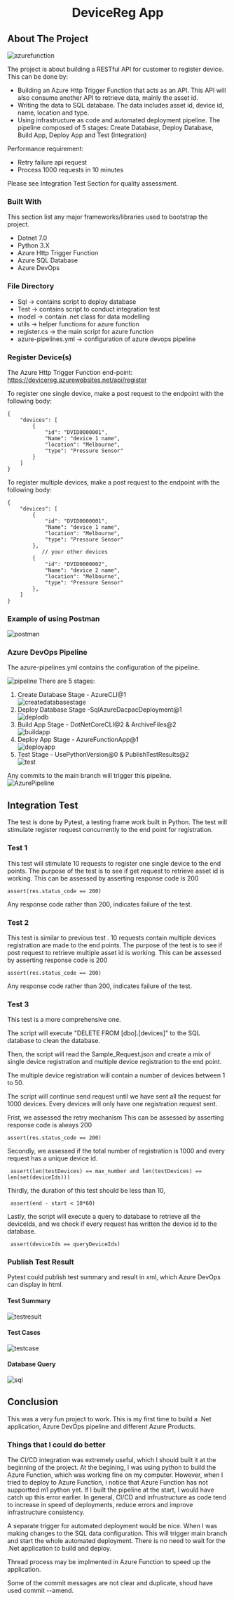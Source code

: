 
<!-- PROJECT LOGO -->
<br />
<div align="center">
  </a>
  <h1 align="center">DeviceReg App</h3>
</div>

<!-- ABOUT THE PROJECT -->
## About The Project

![azurefunction](https://grapecitycontentcdn.azureedge.net/blogs/grapecity/20181112-an-introduction-to-azure-functions-/2.png)

The project is about building a RESTful API for customer to register device. This can be done by:
* Building an Azure Http Trigger Function that acts as an API. This API will also consume another API to retrieve data, mainly  the asset id.
* Writing the data to SQL database. The data includes asset id, device id, name, location and type.
* Using infrastructure as code and automated deployment pipeline. The pipeline composed of 5 stages: Create Database, Deploy Database, Build App, Deploy App and Test (Integration)

Performance requirement:
* Retry failure api request
* Process 1000 requests in 10 minutes  

Please see Integration Test Section for quality assessment.

### Built With

This section list any major frameworks/libraries used to bootstrap the project. 
* Dotnet 7.0
* Python 3.X
* Azure Http Trigger Function
* Azure SQL Database
* Azure DevOps

### File Directory
* Sql -> contains script to deploy database
* Test -> contains script to conduct integration test
* model -> contain .net class for data modelling
* utils -> helper functions for azure function
* register.cs -> the main script for azure function
* azure-pipelines.yml -> configuration of azure devops pipeline

### Register Device(s)

The Azure Http Trigger Function end-point:  
https://devicereg.azurewebsites.net/api/register 

To register one single device, make a post request to the endpoint with the following body:

    {
	    "devices": [
		    {
			    "id": "DVID0000001",
			    "Name": "device 1 name",
			    "location": "Melbourne",
			    "type": "Pressure Sensor"
		    }
	    ]
    }

To register multiple devices, make a post request to the endpoint with the following body:

    {
	    "devices": [
		    {
			    "id": "DVID0000001",
			    "Name": "device 1 name",
			    "location": "Melbourne",
			    "type": "Pressure Sensor"
		    },
			   // your other devices
		    {
			    "id": "DVID0000002",
			    "Name": "device 2 name",
			    "location": "Melbourne",
			    "type": "Pressure Sensor"
		    },
	    ]
    }

### Example of using Postman
![postman](https://github.com/tingkelvin/DeviceRegistration/assets/49113121/50c1fb76-570d-49e2-8b43-55fe86c6c063)

### Azure DevOps Pipeline
The azure-pipelines.yml contains the configuration of the pipeline.

![pipeline](https://github.com/tingkelvin/DeviceReg/assets/49113121/dfc1b9de-2f46-45c3-bbd8-64bae38ec252)
There are 5 stages:

 1. Create Database Stage - AzureCLI@1  
    ![createdatabasestage](https://github.com/tingkelvin/DeviceReg/assets/49113121/6b63aac8-8e80-4b8c-ad30-a7bf0bd366c8)
 1. Deploy Database Stage -SqlAzureDacpacDeployment@1  
    ![deplodb](https://github.com/tingkelvin/DeviceReg/assets/49113121/95b894d7-458a-4281-a127-c3879737299d)
 1. Build App Stage - DotNetCoreCLI@2 & ArchiveFiles@2  
    ![buildapp](https://github.com/tingkelvin/DeviceReg/assets/49113121/a2dec7c7-8642-4980-a47c-6b9cd2e4478f)
 1. Deploy App Stage - AzureFunctionApp@1  
    ![deployapp](https://github.com/tingkelvin/DeviceReg/assets/49113121/1de589cd-7ed1-4eb5-8ac2-39da0de3b6d6)
 1. Test Stage -  UsePythonVersion@0 & PublishTestResults@2  
    ![test](https://github.com/tingkelvin/DeviceReg/assets/49113121/5646ba1f-548f-4ae0-8a23-1043bab4b687)

Any commits to the main branch will trigger this pipeline.  
![AzurePipeline](https://github.com/tingkelvin/DeviceReg/assets/49113121/4e7ebc69-a6f2-42fc-82a9-8309ed004a02)

## Integration Test 

The test is done by Pytest, a testing frame work built in Python. The test will stimulate register request concurrently to the end point for registration.

### Test 1
This test will stimulate 10 requests to register one single device to the end points.
The purpose of the test is to see if get request to retrieve asset id is working.
This can be assessed by asserting response code is 200

    assert(res.status_code == 200)

Any response code rather than 200, indicates failure of the test.

### Test 2

This test is similar to previous test . 10 requests contain multiple devices registration are made to the end points.
The purpose of the test is to see if post request to retrieve multiple asset id is working.
This can be assessed by asserting response code is 200

    assert(res.status_code == 200)

Any response code rather than 200, indicates failure of the test.

### Test 3

This test is a more comprehensive one. 

The script will execute "DELETE FROM [dbo].[devices]" to the SQL database to clean the database.

Then, the script will read the Sample_Request.json and create a mix of single device registration and multiple device registration to the end point. 

The multiple device registration will contain a number of devices between 1 to 50.

The script will continue send request until we have sent all the request for 1000 devices. Every devices will only have one registration request sent.

Frist, we assessed the retry mechanism
This can be assessed by asserting response code is always 200

    assert(res.status_code == 200)

Secondly, we assessed if the total number of registration is 1000 and every request has a unique device id.

     assert(len(testDevices) == max_number and len(testDevices) == len(set(deviceIds)))

Thirdly, the duration of this test should be less than 10,

     assert(end - start < 10*60)

Lastly, the script will execute a query to database to retrieve all the deviceIds, and we check if every request has written the device id to the database.

     assert(deviceIds == queryDeviceIds)
     
 ### Publish Test Result
 Pytest could publish test summary and result in xml, which Azure DevOps can display in html.

 #### Test Summary
 ![testresult](https://github.com/tingkelvin/DeviceReg/assets/49113121/137ebcd7-a8bd-4b16-a7f6-1dc712022470)

 #### Test Cases
 ![testcase](https://github.com/tingkelvin/DeviceReg/assets/49113121/45addcd2-f7ab-471a-a112-b58d9e008cc1)

 #### Database Query
 ![sql](https://github.com/tingkelvin/DeviceReg/assets/49113121/3943ea2d-4f33-47e8-8380-2560e500d474)
<!-- USAGE EXAMPLES -->

## Conclusion

This was a very fun project to work. This is my first time to build a .Net application, Azure DevOps pipeline and different Azure Products.

### Things that I could do better

The CI/CD integration was extremely useful, which I should built it at the beginning of the project. At the begining, I was using python to build the Azure Function, which was working fine on my computer. However, when I tried to deploy to Azure Function, i notice that Azure Function has not supportted m1 python yet. If I built the pipeline at the start, I would have catch up this error earlier. In general, CI/CD and infrustructure as code tend to increase in speed of deployments, reduce errors and improve infrastructure consistency.

A separate trigger for automated deployment would be nice. When I was making changes to the SQL data configuration. This will trigger main branch and start the whole automated deployment. There is no need to wait for the .Net application to build and deploy.

Thread process may be implmented in Azure Function to speed up the application.

Some of the commit messages are not clear and duplicate, shoud have used commit --amend.
